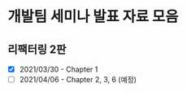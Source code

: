 # 개발팀 세미나 발표 자료 모음

## 리팩터링 2판

- [x] 2021/03/30 - Chapter 1
- [ ] 2021/04/06 - Chapter 2, 3, 6 (예정)
